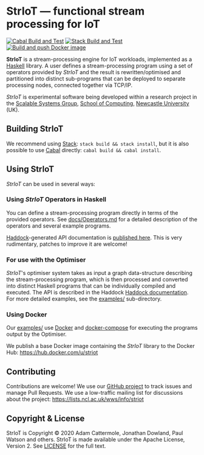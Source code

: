 # StrIoT — functional stream processing for IoT

[![Cabal Build and Test](https://github.com/striot/striot/actions/workflows/cabal.build.workflow.yml/badge.svg)](https://github.com/striot/striot/actions/workflows/cabal.build.workflow.yml)
[![Stack Build and Test](https://github.com/striot/striot/actions/workflows/stack.build.workflow.yml/badge.svg)](https://github.com/striot/striot/actions/workflows/stack.build.workflow.yml)
[![Build and push Docker image](https://github.com/striot/striot/actions/workflows/deploy.workflow.yml/badge.svg)](https://github.com/striot/striot/actions/workflows/deploy.workflow.yml)

**StrIoT** is a stream-processing engine for IoT workloads, implemented as a
[Haskell](https://www.haskell.org) library. A user defines a stream-processing
program using a set of operators provided by *StrIoT* and the result is
rewritten/optimised and partitioned into distinct sub-programs that can be
deployed to separate processing nodes, connected together via TCP/IP.

*StrIoT* is experimental software being developed within a research project in
the [Scalable Systems Group](https://www.ncl.ac.uk/computing/research/groups/scalable/),
[School of Computing](https://www.ncl.ac.uk/computing/),
[Newcastle University](https://www.ncl.ac.uk/) (UK).

## Building StrIoT

We recommend using [Stack](https://haskellstack.org): `stack build && stack
install`, but it is also possible to use [Cabal](http://www.haskell.org/cabal/)
directly: `cabal build && cabal install`.

## Using StrIoT

*StrIoT* can be used in several ways:

### Using *StrIoT* Operators in Haskell

You can define a stream-processing program directly in terms of the provided
operators. See [docs/Operators.md](docs/Operators.md) for a detailed
description of the operators and several example programs. 

[Haddock](https://www.haskell.org/haddock/)-generated API documentation is
[published here](https://striot.github.io/striot/).  This is very rudimentary,
patches to improve it are welcome!

### For use with the Optimiser

*StrIoT*'s optimiser system takes as input a graph data-structure describing
the stream-processing program, which is then processed and converted into
distinct Haskell programs that can be individually compiled and executed.
The API is described in the Haddock [Haddock
documentation](https://redmars.org/striot/). For more detailed examples, see
the [examples/](examples/) sub-directory.

### Using Docker

Our [examples/](examples/) use [Docker](https://www.docker.com/) and
[docker-compose](https://docs.docker.com/compose/) for executing the programs
output by the Optimiser.

We publish a base Docker image containing the *StrIoT* library to the Docker Hub:
<https://hub.docker.com/u/striot>

## Contributing

Contributions are welcome! We use our [GitHub project](https://github.com/striot/striot)
to track issues and manage Pull Requests. We use a low-traffic mailing list for
discussions about the project: <https://lists.ncl.ac.uk/wws/info/striot>

## Copyright & License

StrIoT is Copyright © 2020 Adam Cattermole, Jonathan Dowland, Paul Watson and
others. StrIoT is made available under the Apache License, Version 2. See
[LICENSE](LICENSE) for the full text.
